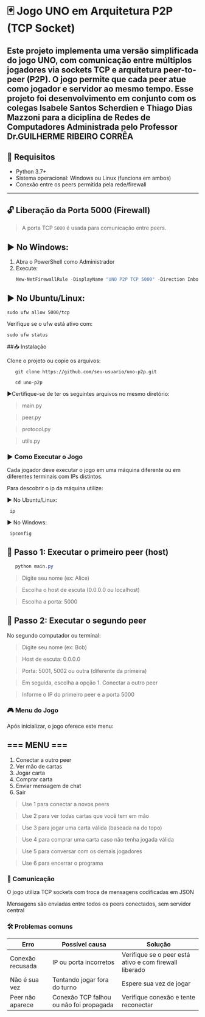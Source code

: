 # 🃏 Jogo UNO em Arquitetura P2P (TCP Socket)

Este projeto implementa uma versão simplificada do jogo UNO, com comunicação entre múltiplos jogadores via sockets TCP e arquitetura **peer-to-peer (P2P)**. O jogo permite que cada peer atue como jogador e servidor ao mesmo tempo.
Esse projeto foi desenvolvimento em conjunto com os colegas Isabele Santos Scherdien e Thiago Dias Mazzoni para a diciplina de Redes de Computadores Administrada pelo Professor Dr.GUILHERME RIBEIRO CORRÊA
---

## 🚀 Requisitos

- Python 3.7+
- Sistema operacional: Windows ou Linux (funciona em ambos)
- Conexão entre os peers permitida pela rede/firewall

---

## 🔓 Liberação da Porta 5000 (Firewall)

> A porta TCP `5000` é usada para comunicação entre peers.

## ▶️ No Windows:

1. Abra o PowerShell como Administrador
2. Execute:
   ```powershell
   New-NetFirewallRule -DisplayName "UNO P2P TCP 5000" -Direction Inbound -LocalPort 5000 -Protocol TCP -Action Allow
## ▶️ No Ubuntu/Linux:
   ```
   sudo ufw allow 5000/tcp
   ```
Verifique se o ufw está ativo com:
   ```
  sudo ufw status
   ```
##📥 Instalação

Clone o projeto ou copie os arquivos:


```
   git clone https://github.com/seu-usuario/uno-p2p.git
```
```
   cd uno-p2p
```

▶️Certifique-se de ter os seguintes arquivos no mesmo diretório:
   
   >main.py
   
   >peer.py
   
   >protocol.py
   
   >utils.py

### ▶️ Como Executar o Jogo
Cada jogador deve executar o jogo em uma máquina diferente ou em diferentes terminais com IPs distintos.

Para descobrir o ip da máquina utilize:

▶️ No Ubuntu/Linux:

   ``` ip```

▶️ No Windows:

   ``` ipconfig```

## 🔹 Passo 1: Executar o primeiro peer (host)
```Powershell
   python main.py
```
   >Digite seu nome (ex: Alice)

   >Escolha o host de escuta (0.0.0.0 ou localhost)

   >Escolha a porta: 5000


## 🔹 Passo 2: Executar o segundo peer
No segundo computador ou terminal:
>Digite seu nome (ex: Bob)

   >Host de escuta: 0.0.0.0

   >Porta: 5001, 5002 ou outra (diferente da primeira)

   >Em seguida, escolha a opção 1. Conectar a outro peer

   >Informe o IP do primeiro peer e a porta 5000

### 🎮 Menu do Jogo
Após inicializar, o jogo oferece este menu:

## === MENU ===
1. Conectar a outro peer
2. Ver mão de cartas
3. Jogar carta
4. Comprar carta
5. Enviar mensagem de chat
6. Sair

>Use 1 para conectar a novos peers

>Use 2 para ver todas cartas que você tem em mão

>Use 3 para jogar uma carta válida (baseada na do topo)

>Use 4 para comprar uma carta caso não tenha jogada válida

>Use 5 para conversar com os demais jogadores

>Use 6 para encerrar o programa

### 📡 Comunicação
O jogo utiliza TCP sockets com troca de mensagens codificadas em JSON

Mensagens são enviadas entre todos os peers conectados, sem servidor central

### 🛠 Problemas comuns
| Erro             | Possível causa                          | Solução                                                |
| ---------------- | --------------------------------------- | ------------------------------------------------------ |
| Conexão recusada | IP ou porta incorretos                  | Verifique se o peer está ativo e com firewall liberado |
| Não é sua vez    | Tentando jogar fora do turno            | Espere sua vez de jogar                                |
| Peer não aparece | Conexão TCP falhou ou não foi propagada | Verifique conexão e tente reconectar                   |
